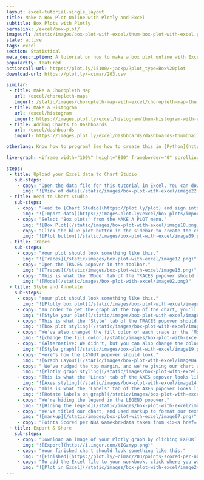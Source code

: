 ```yaml
---
layout: excel-tutorial-single_layout
title: Make a Box Plot Online with Plotly and Excel
subtitle: Box Plots with Plotly
permalink: /excel/box-plot/
imageurl: /static/images/box-plot-with-excel/thum-box-plot-with-excel.png
state: active
tags: excel
section: Statistical
meta_description: A tutorial on how to make a box plot online with Excel.
popularity: featured
actioncall-url: https://plot.ly/15100/~jackp/?plot_type=Box%20plot
download-url: https://plot.ly/~cimar/203.csv

similar:
 - title: Make a Choropleth Map
   url: /excel/choropleth-maps
   imgurl: /static/images/choropleth-map-with-excel/choropleth-map-thumb.png
 - title: Make a Histogram
   url: /excel/histogram
   imgurl: https://images.plot.ly/excel/histogram/thum-histogram-with-excel.png
 - title: Adding Charts to Dashboards
   url: /excel/dashboards
   imgurl: https://images.plot.ly/excel/dashboards/dashboards-thumbnail.png

otherlang: Know how to program? See how to create this in [Python](https://plot.ly/python/box-plots/) or [R](https://plot.ly/r/box-plots/).

live-graph: <iframe width="100%" height="800" frameborder="0" scrolling="no" src="https://plot.ly/~cimar/203/points-scored-per-nba-game-data-taken-from-points-scored-by-the-top-50-scoring-n.embed"></iframe>

steps:
 - title: Upload your Excel data to Chart Studio
   sub-steps:
    - copy: "Open the data file for this tutorial in Excel. You can download the file here in [CSV format](https://plot.ly/~cimar/203/points-scored-per-nba-game-data-taken-from-points-scored-by-the-top-50-scoring-n.csv)"
      img: "![View of data](/static/images/box-plot-with-excel/image22.png)"
 - title: Head to Chart Studio
   sub-steps:
    - copy: "Head to [Chart Studio](https://plot.ly/plot) and sign into your free Chart Studio account. Go to 'Import', click 'Upload a file', then choose your Excel file to upload. Your Excel file will now open in Chart Studio. For more about Chart Studio, see [this tutorial](/add-data-to-the-plotly-grid/)"
      img: "![Import data](https://images.plot.ly/excel/box-plots/import-data-box-plot.png)"
    - copy: "Select 'Box plots' from the MAKE A PLOT menu."
      img: "![Box Plot](/static/images/box-plot-with-excel/image18.png)"
    - copy: "Click the blue plot button in the sidebar to create the chart."
      img: "![Plot button](/static/images/box-plot-with-excel/image09.png)"
 - title: Traces
   sub-steps:
    - copy: "Your plot should look something like this."
      img: "![Traces](/static/images/box-plot-with-excel/image12.png)"
    - copy: "Open the TRACES popover in the toolbar."
      img: "![Traces](/static/images/box-plot-with-excel/image13.png)"
    - copy: "This is what the 'Mode' tab of the TRACES popover should look like for 'All Traces (Box)'. We've elected to show all points alongside our boxes, not just the outliers."
      img: "![Mode](/static/images/box-plot-with-excel/image02.png)"
 - title: Style and Annotate
   sub-steps:
    - copy: "Your plot should look something like this."
      img: "![Plotly box plot](/static/images/box-plot-with-excel/image05.png)"
    - copy: "In order to get the graph at the top of the chart, you'll need to style it more."
      img: "![Style your plot](/static/images/box-plot-with-excel/image13.png)"
    - copy: "This is what the 'Style' tab of the TRACES popover should look like for 'All Traces (Box)'.    We've narrowed our boxes, spread them out more, and stroked them with a thinner weight. We've also made the accompanying points smaller and more spread-out."
      img: "![box plot styling](/static/images/box-plot-with-excel/image10.png)"
    - copy: "We've also changed the fill color of each trace in the 'Mode' tab of the TRACES popover. This is what the tab looks like for 'Carmelo Anthony'."
      img: "![change the fill color](/static/images/box-plot-with-excel/image16.png)"
    - copy: "(Alternative: We didn't, but you can also change the color of the box plot strokes, in the 'Style' tab of the TRACES popover.)"
      img: "![Style graph](/static/images/box-plot-with-excel/image19.png)"
    - copy: "Here's how the LAYOUT popover should look."
      img: "![Graph Layout](/static/images/box-plot-with-excel/image04.png)"
    - copy: " We've nudged the top margin, and we're giving our chart a grey background. We've also changed the font."
      img: "![Plotly graph styling](/static/images/box-plot-with-excel/image06.png)"
    - copy: "This is what the 'Lines' tab of the AXES popover looks like for 'All Axes'. We've made the grid lines white, and the x-axis a little heavier."
      img: "![Axes styling](/static/images/box-plot-with-excel/image14.png)"
    - copy: "This is what the 'Labels' tab of the AXES popover looks like for 'X Axis'. We've rotated the labels."
      img: "![Rotate labels on graph](/static/images/box-plot-with-excel/image00.png)"
    - copy: "We're hiding the legend in the LEGEND popover."
      img: "![Hiding the legend](/static/images/box-plot-with-excel/image08.png)"
    - copy: "We've titled our chart, and used markup to format our text and source our data, which in this case is another plotly graph."
      img: "![markup](/static/images/box-plot-with-excel/image07.png)"
    - copy: "Points Scored per NBA Game<br>data taken from <i><a href=''https://plot.ly/jackp/969''>Points Scored by the Top 50 Scoring NBA Players in 2012</a></i>"
 - title: Export & Share
   sub-steps:
    - copy: "Download an image of your Plotly graph by clicking EXPORT on the toolbar."
      img: "![Export](http://i.imgur.com/tIGzmyp.png)"
    - copy: "Your finished chart should look something like this:"
      img: "![Finished](https://plot.ly/~cimar/203/points-scored-per-nba-game-data-taken-from-points-scored-by-the-top-50-scoring-n.png)"
    - copy: "To add the Excel file to your workbook, click where you want to insert the picture inside Excel. On the INSERT tab inside Excel, in the ILLUSTRATIONS group, click PICTURE. Locate the Plotly graph image that you downloaded and then double-click it. Notice that we also copy-pasted the Plotly graph link in a cell for easy access to the interactive Plotly version."
      img: "![Plot in Excel](/static/images/box-plot-with-excel/image24.png)"
---
```

